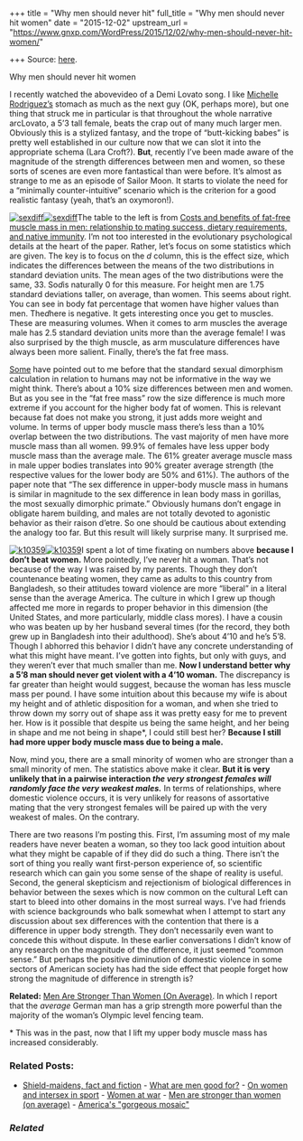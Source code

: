 +++
title = "Why men should never hit"
full_title = "Why men should never hit women"
date = "2015-12-02"
upstream_url = "https://www.gnxp.com/WordPress/2015/12/02/why-men-should-never-hit-women/"

+++
Source: [here](https://www.gnxp.com/WordPress/2015/12/02/why-men-should-never-hit-women/).

Why men should never hit women

I recently watched the abovevideo of a Demi Lovato song. I like [Michelle Rodriguez’s](https://en.wikipedia.org/wiki/Michelle_Rodriguez) stomach as much as the next guy (OK, perhaps more), but one thing that struck me in particular is that throughout the whole narrative arcLovato, a 5’3 tall female, beats the crap out of many much larger men. Obviously this is a stylized fantasy, and the trope of “butt-kicking babes” is pretty well established in our culture now that we can slot it into the appropriate schema (Lara Croft?). **But**, recently I’ve been made aware of the magnitude of the strength differences between men and women, so these sorts of scenes are even more fantastical than were before. It’s almost as strange to me as an episode of Sailor Moon. It starts to violate the need for a “minimally counter-intuitive” scenario which is the criterion for a good realistic fantasy (yeah, that’s an oxymoron!).

[![sexdiff](https://i0.wp.com/www.unz.com/wp-content/uploads/2015/12/sexdiff.png?resize=360%2C346)![sexdiff](https://i0.wp.com/www.unz.com/wp-content/uploads/2015/12/sexdiff.png?resize=360%2C346)](https://www.researchgate.net/publication/247233659_Costs_and_benefits_of_fat-free_mass_in_men_Relationship_to_mating_success_dietary_requirements_and_native_immunity)The table to the left is from [Costs and benefits of fat-free muscle mass in men: relationship to mating success, dietary requirements, and native immunity](https://www.researchgate.net/profile/Steven_Gaulin/publication/247233659_Costs_and_benefits_of_fat-free_muscle_mass_in_men_relationship_to_mating_success_dietary_requirements_and_native_immunity/links/5404a09e0cf23d9765a69033.pdf). I’m not too interested in the evolutionary psychological details at the heart of the paper. Rather, let’s focus on some statistics which are given. The key is to focus on the *d* column, this is the effect size, which indicates the differences between the means of the two distributions in standard deviation units. The mean ages of the two distributions were the same, 33. So*d*is naturally 0 for this measure. For height men are 1.75 standard deviations taller, on average, than women. This seems about right. You can see in body fat percentage that women have higher values than men. The*d*here is negative. It gets interesting once you get to muscles. These are measuring volumes. When it comes to arm muscles the average male has 2.5 standard deviation units more than the average female! I was also surprised by the thigh muscle, as arm musculature differences have always been more salient. Finally, there’s the fat free mass.

[Some](https://twitter.com/yeyoza) have pointed out to me before that the standard sexual dimorphism calculation in relation to humans may not be informative in the way we might think. There’s about a 10% size differences between men and women. But as you see in the “fat free mass” row the size difference is much more extreme if you account for the higher body fat of women. This is relevant because fat does not make you strong, it just adds more weight and volume. In terms of upper body muscle mass there’s less than a 10% overlap between the two distributions. The vast majority of men have more muscle mass than all women. 99.9% of females have less upper body muscle mass than the average male. The 61% greater average muscle mass in male upper bodies translates into 90% greater average strength (the respective values for the lower body are 50% and 61%). The authors of the paper note that “The sex difference in upper-body muscle mass in humans is similar in magnitude to the sex difference in lean body mass in gorillas, the most sexually dimorphic primate.” Obviously humans don’t engage in obligate harem building, and males are not totally devoted to agonistic behavior as their raison d’etre. So one should be cautious about extending the analogy too far. But this result will likely surprise many. It surprised me.

[![k10359](https://i0.wp.com/www.unz.com/wp-content/uploads/2015/12/k10359.gif?resize=300%2C453)![k10359](https://i0.wp.com/www.unz.com/wp-content/uploads/2015/12/k10359.gif?resize=300%2C453)](https://www.amazon.com/exec/obidos/ASIN/069116388X/geneexpressio-20)I spent a lot of time fixating on numbers above **because I don’t beat women.** More pointedly, I’ve never hit a woman. That’s not because of the way I was raised by my parents. Though they don’t countenance beating women, they came as adults to this country from Bangladesh, so their attitudes toward violence are more “liberal” in a literal sense than the average America. The culture in which I grew up though affected me more in regards to proper behavior in this dimension (the United States, and more particularly, middle class mores). I have a cousin who was beaten up by her husband several times (for the record, they both grew up in Bangladesh into their adulthood). She’s about 4’10 and he’s 5’8. Though I abhorred this behavior I didn’t have any concrete understanding of what this might have meant. I’ve gotten into fights, but only with guys, and they weren’t ever that much smaller than me. **Now I understand better why a 5’8 man should never get violent with a 4’10 woman.** The discrepancy is far greater than height would suggest, because the woman has less muscle mass per pound. I have some intuition about this because my wife is about my height and of athletic disposition for a woman, and when she tried to throw down my sorry out of shape ass it was pretty easy for me to prevent her. How is it possible that despite us being the same height, and her being in shape and me not being in shape\*, I could still best her? **Because I still had more upper body muscle mass due to being a male.**

Now, mind you, there are a small minority of women who are stronger than a small minority of men. The statistics above make it clear. **But it is very unlikely that in a pairwise interaction *the very strongest females will randomly face the very weakest males.*** In terms of relationships, where domestic violence occurs, it is very unlikely for reasons of assortative mating that the very strongest females will be paired up with the very weakest of males. On the contrary.

There are two reasons I’m posting this. First, I’m assuming most of my male readers have never beaten a woman, so they too lack good intuition about what they might be capable of if they did do such a thing. There isn’t the sort of thing you really want first-person experience of, so scientific research which can gain you some sense of the shape of reality is useful. Second, the general skepticism and rejectionism of biological differences in behavior between the sexes which is now common on the cultural Left can start to bleed into other domains in the most surreal ways. I’ve had friends with science backgrounds who balk somewhat when I attempt to start any discussion about sex differences with the contention that there is a difference in upper body strength. They don’t necessarily even want to concede this without dispute. In these earlier conversations I didn’t know of any research on the magnitude of the difference, it just seemed “common sense.” But perhaps the positive diminution of domestic violence in some sectors of American society has had the side effect that people forget how strong the magnitude of difference in strength is?

**Related:** [Men Are Stronger Than Women (On Average)](http://www.unz.com/gnxp/men-are-stronger-than-women-on-average/). In which I report that the *average* German man has a grip strength more powerful than the majority of the woman’s Olympic level fencing team.

\* This was in the past, now that I lift my upper body muscle mass has increased considerably.

### Related Posts:

- [Shield-maidens, fact and
  fiction](https://www.gnxp.com/WordPress/2022/05/01/shield-maidens-fact-and-fiction/) - [What are men good
  for?](https://www.gnxp.com/WordPress/2008/05/19/what-are-men-good-for/) - [On women and intersex in
  sport](https://www.gnxp.com/WordPress/2016/08/21/on-women-and-intersex-in-sport/) - [Women at
  war](https://www.gnxp.com/WordPress/2021/12/18/women-at-war/) - [Men are stronger than women (on
  average)](https://www.gnxp.com/WordPress/2015/02/25/men-are-stronger-than-women-on-average/) - [America's "gorgeous
  mosaic"](https://www.gnxp.com/WordPress/2015/02/06/americas-gorgeous-mosaic/)

### *Related*

[](https://www.addtoany.com/add_to/facebook?linkurl=https%3A%2F%2Fwww.gnxp.com%2FWordPress%2F2015%2F12%2F02%2Fwhy-men-should-never-hit-women%2F&linkname=Why%20men%20should%20never%20hit%20women "Facebook")[](https://www.addtoany.com/add_to/twitter?linkurl=https%3A%2F%2Fwww.gnxp.com%2FWordPress%2F2015%2F12%2F02%2Fwhy-men-should-never-hit-women%2F&linkname=Why%20men%20should%20never%20hit%20women "Twitter")[](https://www.addtoany.com/add_to/email?linkurl=https%3A%2F%2Fwww.gnxp.com%2FWordPress%2F2015%2F12%2F02%2Fwhy-men-should-never-hit-women%2F&linkname=Why%20men%20should%20never%20hit%20women "Email")[](https://www.addtoany.com/share)
